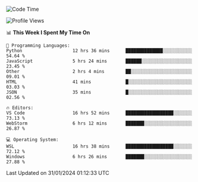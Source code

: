 <!--START_SECTION:waka-->
![Code Time](http://img.shields.io/badge/Code%20Time-550%20hrs%2053%20mins-blue)

![Profile Views](http://img.shields.io/badge/Profile%20Views-2-blue)

📊 **This Week I Spent My Time On** 

```text
💬 Programming Languages: 
Python                   12 hrs 36 mins      ██████████████░░░░░░░░░░░   54.64 % 
JavaScript               5 hrs 24 mins       ██████░░░░░░░░░░░░░░░░░░░   23.45 % 
Other                    2 hrs 4 mins        ██░░░░░░░░░░░░░░░░░░░░░░░   09.01 % 
HTML                     41 mins             █░░░░░░░░░░░░░░░░░░░░░░░░   03.03 % 
JSON                     35 mins             █░░░░░░░░░░░░░░░░░░░░░░░░   02.56 % 

🔥 Editors: 
VS Code                  16 hrs 52 mins      ██████████████████░░░░░░░   73.13 % 
WebStorm                 6 hrs 12 mins       ███████░░░░░░░░░░░░░░░░░░   26.87 % 

💻 Operating System: 
WSL                      16 hrs 38 mins      ██████████████████░░░░░░░   72.12 % 
Windows                  6 hrs 26 mins       ███████░░░░░░░░░░░░░░░░░░   27.88 % 
```


 Last Updated on 31/01/2024 01:12:33 UTC
<!--END_SECTION:waka-->

